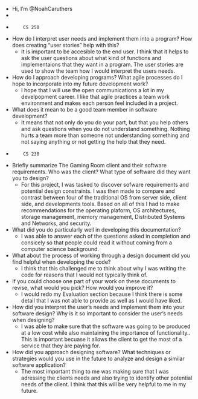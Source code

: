
-  Hi, I’m @NoahCaruthers
-
-         CS 250
- How do I interpret user needs and implement them into a program? How does creating “user stories” help with this?
    -  It is important to be accesible to the end user. I think that it helps to ask the user questions about what kind of functions and implementaions that they want in a program.
     The user stories are used to show the team how I would interpret the users needs.
- How do I approach developing programs? What agile processes do I hope to incorporate into my future development work?
    -  I hope that I will use the open communications a lot in my develpopment career. I like that agile practices a team work environment and makes each person feel included in a project. 
- What does it mean to be a good team member in software development?
    -  It means that not only do you do your part, but that you help others and ask questions when you do not understand something. Nothing hurts a team more than someone not understanding something
    and not saying anything or not getting the help that they need.
-         CS 230
- Briefly summarize The Gaming Room client and their software requirements. Who was the client? What type of software did they want you to design?
    -  For this project, I was tasked to discover sofware requirements and potential design constraints. I was then made to compare and contrast between four of the traditional OS from server side, client side, and developments tools. Based on all of this I had to make recommendations for the operating plaform, OS architectures, storage management, memory management, Distributed Systems and Networks, and security.
- What did you do particularly well in developing this documentation?
    -  I was able to answer each of the questions asked in completion and consicely so that people could read it without coming from a computer science background.
- What about the process of working through a design document did you find helpful when developing the code?
    -  I think that this challenged me to think about why I was writing the code for reasons that I would not typically think of.    
- If you could choose one part of your work on these documents to revise, what would you pick? How would you improve it?
    -  I would redo my Evaluation section because I think there is some detail that I was not able to provide as well as I would have liked.
- How did you interpret the user’s needs and implement them into your software design? Why is it so important to consider the user’s needs when designing?
    -  I was able to make sure that the software was going to be produced at a low cost while also maintaining the importance of functionality.. This is important becuase it allows the client to get the most of a service that they are paying for.
- How did you approach designing software? What techniques or strategies would you use in the future to analyze and design a similar software application?
    -  The most important thing to me was making sure that I was adressing the clients needs and also trying to identify other potential needs of the client. I think that this will be very helpful to me in my future.
